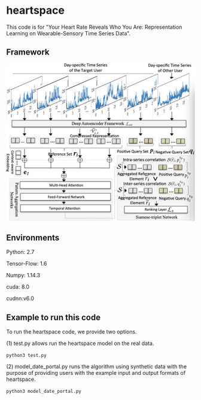 # heartspace
This code is for "Your Heart Rate Reveals Who You Are: Representation Learning on Wearable-Sensory Time Series Data".
## Framework
![framework](framework.jpg)

## Environments 
  Python: 2.7
  
  Tensor-Flow: 1.6
  
  Numpy: 1.14.3

  cuda: 8.0
  
  cudnn:v6.0

## Example to run this code
To run the heartspace code, we provide two options.

(1) test.py allows run the heartspace model on the real data.

`python3 test.py`

(2) model_date_portal.py runs the algorithm using synthetic data with the purpose of providing users with the example input and output formats of heartspace.

`python3 model_date_portal.py`
